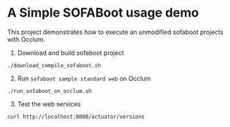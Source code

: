 # A Simple SOFABoot usage demo

This project demonstrates how to execute an unmodified sofaboot projects with Occlum.

1. Download and build sofaboot project
```
./download_compile_sofaboot.sh
```

2. Run `sofaboot sample standard web` on Occlum
```
./run_sofaboot_on_occlum.sh
```

3. Test the web services
```
curl http://localhost:8080/actuator/versions
```
